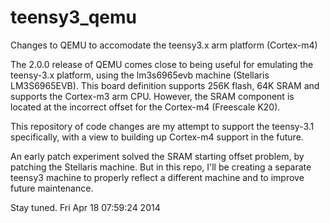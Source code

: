 teensy3_qemu
============

Changes to QEMU to accomodate the teensy3.x arm platform (Cortex-m4)

The 2.0.0 release of QEMU comes close to being useful for emulating
the teensy-3.x platform, using the lm3s6965evb machine (Stellaris
LM3S6965EVB). This board definition supports 256K flash, 64K SRAM
and supports the Cortex-m3 arm CPU. However, the SRAM component is
located at the incorrect offset for the Cortex-m4 (Freescale K20).

This repository of code changes are my attempt to support the teensy-3.1
specifically, with a view to building up Cortex-m4 support in the
future.

An early patch experiment solved the SRAM starting offset problem, by
patching the Stellaris machine. But in this repo, I'll be creating a
separate teensy3 machine to properly reflect a different machine and to
improve future maintenance.

Stay tuned. Fri Apr 18 07:59:24 2014
